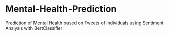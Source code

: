 # Mental-Health-Prediction
Prediction of Mental Health based on Tweets of individuals using Sentiment Analysis with BertClassifier 
